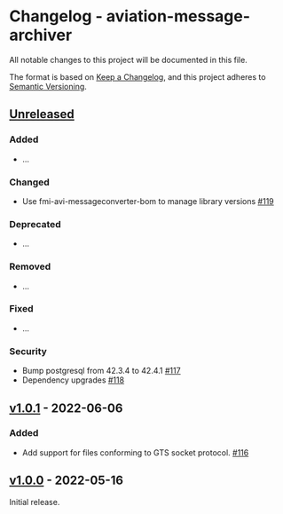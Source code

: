 # Changelog - aviation-message-archiver

All notable changes to this project will be documented in this file.

The format is based on [Keep a Changelog](https://keepachangelog.com/en/1.0.0/), and this project adheres
to [Semantic Versioning](https://semver.org/spec/v2.0.0.html).

## [Unreleased]

### Added

- ...

### Changed

- Use fmi-avi-messageconverter-bom to manage library versions [#119]

### Deprecated

- ...

### Removed

- ...

### Fixed

- ...

### Security

- Bump postgresql from 42.3.4 to 42.4.1 [#117]
- Dependency upgrades [#118]

## [v1.0.1] - 2022-06-06

### Added

- Add support for files conforming to GTS socket protocol. [#116]

## [v1.0.0] - 2022-05-16

Initial release.

[Unreleased]: https://github.com/fmidev/aviation-message-archiver/compare/aviation-message-archiver-1.0.1...HEAD

[v1.0.1]: https://github.com/fmidev/aviation-message-archiver/releases/tag/aviation-message-archiver-1.0.1

[v1.0.0]: https://github.com/fmidev/aviation-message-archiver/releases/tag/aviation-message-archiver-1.0.0

[#116]: https://github.com/fmidev/aviation-message-archiver/pull/116

[#117]: https://github.com/fmidev/aviation-message-archiver/pull/117

[#118]: https://github.com/fmidev/aviation-message-archiver/pull/118

[#119]: https://github.com/fmidev/aviation-message-archiver/pull/119

